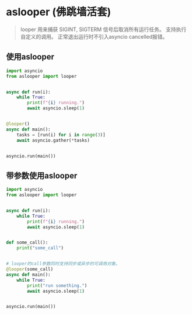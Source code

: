 # aslooper (佛跳墙活套)

> looper
> 用来捕获 SIGINT, SIGTERM 信号后取消所有运行任务。
> 支持执行自定义的调用。
> 正常退出运行时不引入asyncio cancelled报错。

## 使用aslooper

```python
import asyncio
from aslooper import looper


async def run(i):
    while True:
        print(f"{i} running.")
        await asyncio.sleep(1)


@looper()
async def main():
    tasks = [run(i) for i in range(3)]
    await asyncio.gather(*tasks)


asyncio.run(main())
```

## 带参数使用aslooper

```python
import asyncio
from aslooper import looper


async def run(i):
    while True:
        print(f"{i} running.")
        await asyncio.sleep(1)


def some_call():
    print("some_call")


# looper的call参数同时支持同步或异步的可调用对象。
@looper(some_call)
async def main():
    while True:
        print("run something.")
        await asyncio.sleep(1)


asyncio.run(main())
```